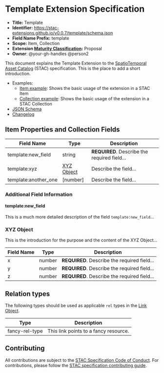 # Template Extension Specification

- **Title:** Template
- **Identifier:**
  <https://stac-extensions.github.io/v0.0.7/template/schema.json>
- **Field Name Prefix:** template
- **Scope:** Item, Collection
- **Extension
  [Maturity Classification](https://github.com/radiantearth/stac-spec/tree/master/extensions/README.md#extension-maturity):**
  Proposal
- **Owner**: @your-gh-handles @person2

This document explains the Template Extension to the
[SpatioTemporal Asset Catalog](https://github.com/radiantearth/stac-spec) (STAC)
specification. This is the place to add a short introduction.

- Examples:
  - [Item example](examples/item.json): Shows the basic usage of the extension
    in a STAC Item
  - [Collection example](examples/collection.json): Shows the basic usage of the
    extension in a STAC Collection
- [JSON Schema](json-schema/schema.json)
- [Changelog](./CHANGELOG.md)

## Item Properties and Collection Fields

| Field Name           | Type                      | Description                                  |
| -------------------- | ------------------------- | -------------------------------------------- |
| template:new_field   | string                    | **REQUIRED**. Describe the required field... |
| template:xyz         | [XYZ Object](#xyz-object) | Describe the field...                        |
| template:another_one | \[number]                 | Describe the field...                        |

### Additional Field Information

#### template:new_field

This is a much more detailed description of the field `template:new_field`...

### XYZ Object

This is the introduction for the purpose and the content of the XYZ Object...

| Field Name | Type   | Description                                  |
| ---------- | ------ | -------------------------------------------- |
| x          | number | **REQUIRED**. Describe the required field... |
| y          | number | **REQUIRED**. Describe the required field... |
| z          | number | **REQUIRED**. Describe the required field... |

## Relation types

The following types should be used as applicable `rel` types in the
[Link Object](https://github.com/radiantearth/stac-spec/tree/master/item-spec/item-spec.md#link-object).

| Type           | Description                           |
| -------------- | ------------------------------------- |
| fancy-rel-type | This link points to a fancy resource. |

## Contributing

All contributions are subject to the
[STAC Specification Code of Conduct](https://github.com/radiantearth/stac-spec/blob/master/CODE_OF_CONDUCT.md).
For contributions, please follow the
[STAC specification contributing guide](https://github.com/radiantearth/stac-spec/blob/master/CONTRIBUTING.md).
